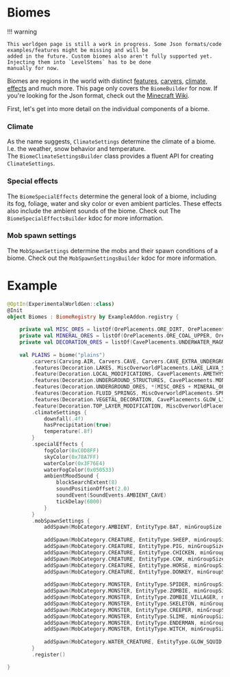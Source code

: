 # Biomes

!!! warning

    This worldgen page is still a work in progress. Some Json formats/code examples/features might be missing and will be
    added in the future. Custom biomes also aren't fully supported yet. Injecting them into `LevelStems` has to be done
    manually for now.

Biomes are regions in the world with distinct [features](features/features.md), [carvers](carver.md), [climate](#climate),
[effects](#special-effects) and much more. This page only covers the `BiomeBuilder` for now. If you're looking for the Json
format, check out the [Minecraft Wiki](https://minecraft.fandom.com/wiki/Custom_biome).

First, let's get into more detail on the individual components of a biome.

### Climate

As the name suggests, `ClimateSettings` determine the climate of a biome. I.e. the weather, snow behavior and temperature.  
The `BiomeClimateSettingsBuilder` class provides a fluent API for creating `ClimateSettings`.

### Special effects

The `BiomeSpecialEffects` determine the general look of a biome, including its fog, foliage, water and sky color or even
ambient particles. These effects also include the ambient sounds of the biome. Check out The `BiomeSpecialEffectsBuilder`
kdoc for more information.

### Mob spawn settings

The `MobSpawnSettings` determine the mobs and their spawn conditions of a biome. Check out the `MobSpawnSettingsBuilder`
kdoc for more information.

# Example

```kotlin title="Biomes.kt"
@OptIn(ExperimentalWorldGen::class)
@Init
object Biomes : BiomeRegistry by ExampleAddon.registry {
    
    private val MISC_ORES = listOf(OrePlacements.ORE_DIRT, OrePlacements.ORE_GRAVEL, OrePlacements.ORE_GRANITE_UPPER, OrePlacements.ORE_GRANITE_LOWER, OrePlacements.ORE_DIORITE_UPPER, OrePlacements.ORE_DIORITE_LOWER, OrePlacements.ORE_ANDESITE_UPPER, OrePlacements.ORE_ANDESITE_LOWER, OrePlacements.ORE_TUFF)
    private val MINERAL_ORES = listOf(OrePlacements.ORE_COAL_UPPER, OrePlacements.ORE_COAL_LOWER, OrePlacements.ORE_IRON_UPPER, OrePlacements.ORE_IRON_MIDDLE, OrePlacements.ORE_IRON_SMALL, OrePlacements.ORE_GOLD, OrePlacements.ORE_GOLD_LOWER, OrePlacements.ORE_REDSTONE, OrePlacements.ORE_REDSTONE_LOWER, OrePlacements.ORE_DIAMOND, OrePlacements.ORE_DIAMOND_LARGE, OrePlacements.ORE_DIAMOND_BURIED, OrePlacements.ORE_LAPIS, OrePlacements.ORE_LAPIS_BURIED, OrePlacements.ORE_COPPER)
    private val DECORATION_ORES = listOf(CavePlacements.UNDERWATER_MAGMA, MiscOverworldPlacements.DISK_SAND, MiscOverworldPlacements.DISK_CLAY, MiscOverworldPlacements.DISK_GRAVEL)
    
    val PLAINS = biome("plains")
        .carvers(Carving.AIR, Carvers.CAVE, Carvers.CAVE_EXTRA_UNDERGROUND, Carvers.CANYON)
        .features(Decoration.LAKES, MiscOverworldPlacements.LAKE_LAVA_SURFACE, MiscOverworldPlacements.LAKE_LAVA_UNDERGROUND)
        .feature(Decoration.LOCAL_MODIFICATIONS, CavePlacements.AMETHYST_GEODE)
        .features(Decoration.UNDERGROUND_STRUCTURES, CavePlacements.MONSTER_ROOM, CavePlacements.MONSTER_ROOM_DEEP)
        .features(Decoration.UNDERGROUND_ORES, *(MISC_ORES + MINERAL_ORES + DECORATION_ORES).toTypedArray())
        .features(Decoration.FLUID_SPRINGS, MiscOverworldPlacements.SPRING_LAVA, MiscOverworldPlacements.SPRING_WATER)
        .features(Decoration.VEGETAL_DECORATION, CavePlacements.GLOW_LICHEN, VegetationPlacements.PATCH_TALL_GRASS_2, VegetationPlacements.TREES_PLAINS, VegetationPlacements.FLOWER_PLAINS, VegetationPlacements.PATCH_GRASS_PLAIN, VegetationPlacements.BROWN_MUSHROOM_NORMAL, VegetationPlacements.RED_MUSHROOM_NORMAL, VegetationPlacements.PATCH_SUGAR_CANE, VegetationPlacements.PATCH_PUMPKIN)
        .feature(Decoration.TOP_LAYER_MODIFICATION, MiscOverworldPlacements.FREEZE_TOP_LAYER)
        .climateSettings {
            downfall(.4f)
            hasPrecipitation(true)
            temperature(.8f)
        }
        .specialEffects {
            fogColor(0xC0D8FF)
            skyColor(0x78A7FF)
            waterColor(0x3F76E4)
            waterFogColor(0x050533)
            ambientMoodSound {
                blockSearchExtent(8)
                soundPositionOffset(2.0)
                soundEvent(SoundEvents.AMBIENT_CAVE)
                tickDelay(6000)
            }
        }
        .mobSpawnSettings {
            addSpawn(MobCategory.AMBIENT, EntityType.BAT, minGroupSize = 8, maxGroupSize = 8, weight = 10)
            
            addSpawn(MobCategory.CREATURE, EntityType.SHEEP, minGroupSize = 4, maxGroupSize = 4, weight = 12)
            addSpawn(MobCategory.CREATURE, EntityType.PIG, minGroupSize = 4, maxGroupSize = 4, weight = 10)
            addSpawn(MobCategory.CREATURE, EntityType.CHICKEN, minGroupSize = 4, maxGroupSize = 4, weight = 10)
            addSpawn(MobCategory.CREATURE, EntityType.COW, minGroupSize = 4, maxGroupSize = 4, weight = 8)
            addSpawn(MobCategory.CREATURE, EntityType.HORSE, minGroupSize = 2, maxGroupSize = 6, weight = 5)
            addSpawn(MobCategory.CREATURE, EntityType.DONKEY, minGroupSize = 1, maxGroupSize = 3, weight = 1)
            
            addSpawn(MobCategory.MONSTER, EntityType.SPIDER, minGroupSize = 4, maxGroupSize = 4, weight = 100)
            addSpawn(MobCategory.MONSTER, EntityType.ZOMBIE, minGroupSize = 4, maxGroupSize = 4, weight = 95)
            addSpawn(MobCategory.MONSTER, EntityType.ZOMBIE_VILLAGER, minGroupSize = 1, maxGroupSize = 1, weight = 5)
            addSpawn(MobCategory.MONSTER, EntityType.SKELETON, minGroupSize = 4, maxGroupSize = 4, weight = 100)
            addSpawn(MobCategory.MONSTER, EntityType.CREEPER, minGroupSize = 4, maxGroupSize = 4, weight = 100)
            addSpawn(MobCategory.MONSTER, EntityType.SLIME, minGroupSize = 4, maxGroupSize = 4, weight = 100)
            addSpawn(MobCategory.MONSTER, EntityType.ENDERMAN, minGroupSize = 1, maxGroupSize = 4, weight = 10)
            addSpawn(MobCategory.MONSTER, EntityType.WITCH, minGroupSize = 1, maxGroupSize = 1, weight = 5)
            
            addSpawn(MobCategory.WATER_CREATURE, EntityType.GLOW_SQUID, minGroupSize = 4, maxGroupSize = 6, weight = 10)
        }
        .register()

}
```